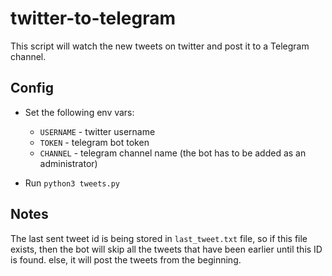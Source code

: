 # twitter-to-telegram

This script will watch the new tweets on twitter and post it to a Telegram channel.

## Config

* Set the following env vars:
  * `USERNAME` - twitter username
  * `TOKEN` - telegram bot token
  * `CHANNEL` - telegram channel name (the bot has to be added as an administrator)
  
* Run `python3 tweets.py`

## Notes

The last sent tweet id is being stored in `last_tweet.txt` file, so
if this file exists, then the bot will skip all the tweets that have been earlier 
until this ID is found. else, it will post the tweets from the beginning.
